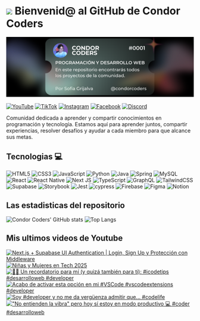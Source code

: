 # <img src="https://media.giphy.com/media/lGhBlBMIN2XsEteTN3/giphy.gif" width="100"/> Bienvenid@ al GitHub de Condor Coders

![Banner de Condor Coders](banner-github-condor-coders.png)

[![YouTube](https://img.shields.io/badge/YouTube-%23FF0000.svg?style=for-the-badge&logo=YouTube&logoColor=white)](https://www.youtube.com/@condorcoders)
[![TikTok](https://img.shields.io/badge/TikTok-%23000000.svg?style=for-the-badge&logo=TikTok&logoColor=white)](https://www.tiktok.com/@condorcoders)
[![Instagram](https://img.shields.io/badge/Instagram-%23E4405F.svg?style=for-the-badge&logo=Instagram&logoColor=white)](https://www.instagram.com/condorcoders/)
[![Facebook](https://img.shields.io/badge/Facebook-%231877F2.svg?style=for-the-badge&logo=Facebook&logoColor=white)](https://www.facebook.com/condorcoders/)
[![Discord](https://img.shields.io/badge/Discord-%235865F2.svg?style=for-the-badge&logo=discord&logoColor=white)](https://discord.gg/ah7zYsBU)

Comunidad dedicada a aprender y compartir conocimientos en programación y tecnología. Estamos aquí para aprender juntos, compartir experiencias, resolver desafíos y ayudar a cada miembro para que alcance sus metas.

## Tecnologias 💻
![HTML5](https://img.shields.io/badge/html5-%23E34F26.svg?style=for-the-badge&logo=html5&logoColor=white)
![CSS3](https://img.shields.io/badge/css3-%231572B6.svg?style=for-the-badge&logo=css3&logoColor=white)
![JavaScript](https://img.shields.io/badge/javascript-%23323330.svg?style=for-the-badge&logo=javascript&logoColor=%23F7DF1E)
![Python](https://img.shields.io/badge/python-3670A0?style=for-the-badge&logo=python&logoColor=ffdd54)
![Java](https://img.shields.io/badge/java-%23ED8B00.svg?style=for-the-badge&logo=openjdk&logoColor=white)
![Spring](https://img.shields.io/badge/spring-%236DB33F.svg?style=for-the-badge&logo=spring&logoColor=white)
![MySQL](https://img.shields.io/badge/mysql-%2300f.svg?style=for-the-badge&logo=mysql&logoColor=white)
<br/>
![React](https://img.shields.io/badge/react-%2320232a.svg?style=for-the-badge&logo=react&logoColor=%2361DAFB)
![React Native](https://img.shields.io/badge/react_native-%2320232a.svg?style=for-the-badge&logo=react&logoColor=%2361DAFB)
![Next JS](https://img.shields.io/badge/Next-black?style=for-the-badge&logo=next.js&logoColor=white)
![TypeScript](https://img.shields.io/badge/typescript-%23007ACC.svg?style=for-the-badge&logo=typescript&logoColor=white)
![GraphQL](https://img.shields.io/badge/-GraphQL-E10098?style=for-the-badge&logo=graphql&logoColor=white)
![TailwindCSS](https://img.shields.io/badge/tailwindcss-%2338B2AC.svg?style=for-the-badge&logo=tailwind-css&logoColor=white)
<br/>
![Supabase](https://img.shields.io/badge/Supabase-3ECF8E?style=for-the-badge&logo=supabase&logoColor=white)
![Storybook](https://img.shields.io/badge/-Storybook-FF4785?style=for-the-badge&logo=storybook&logoColor=white)
![Jest](https://img.shields.io/badge/-jest-%23C21325?style=for-the-badge&logo=jest&logoColor=white)
![cypress](https://img.shields.io/badge/-cypress-%23E5E5E5?style=for-the-badge&logo=cypress&logoColor=058a5e)
![Firebase](https://img.shields.io/badge/Firebase-039BE5?style=for-the-badge&logo=Firebase&logoColor=white)
![Figma](https://img.shields.io/badge/figma-%23F24E1E.svg?style=for-the-badge&logo=figma&logoColor=white)
![Notion](https://img.shields.io/badge/Notion-%23000000.svg?style=for-the-badge&logo=notion&logoColor=white)

## Las estadisticas del repositorio
![Condor Coders' GitHub stats](https://github-readme-stats.vercel.app/api?username=condorcoders&show_icons=true&theme=dark) ![Top Langs](https://github-readme-stats.vercel.app/api/top-langs/?username=condorcoders&layout=compact&theme=dark)

## Mis ultimos videos de Youtube
<!-- BEGIN YOUTUBE-CARDS -->
[![Next.js + Supabase UI Authentication | Login, Sign Up y Protección con Middleware](https://ytcards.demolab.com/?id=EvMYKrBaAJQ&title=Next.js+%2B+Supabase+UI+Authentication+%7C+Login%2C+Sign+Up+y+Protecci%C3%B3n+con+Middleware&lang=en&timestamp=1746029416&background_color=%230d1117&title_color=%23ffffff&stats_color=%23dedede&max_title_lines=1&width=250&border_radius=5 "Next.js + Supabase UI Authentication | Login, Sign Up y Protección con Middleware")](https://www.youtube.com/watch?v=EvMYKrBaAJQ)
[![Niñas y Mujeres en Tech 2025](https://ytcards.demolab.com/?id=w7mZeutcS24&title=Ni%C3%B1as+y+Mujeres+en+Tech+2025&lang=en&timestamp=1745714523&background_color=%230d1117&title_color=%23ffffff&stats_color=%23dedede&max_title_lines=1&width=250&border_radius=5 "Niñas y Mujeres en Tech 2025")](https://www.youtube.com/watch?v=w7mZeutcS24)
[![💆‍♀️ Un recordatorio para mí (y quizá también para ti): #icodetips #desarrolloweb #developer](https://ytcards.demolab.com/?id=8b-VfVy6XnU&title=%F0%9F%92%86%E2%80%8D%E2%99%80%EF%B8%8F+Un+recordatorio+para+m%C3%AD+%28y+quiz%C3%A1+tambi%C3%A9n+para+ti%29%3A+%23icodetips+%23desarrolloweb+%23developer&lang=en&timestamp=1744139835&background_color=%230d1117&title_color=%23ffffff&stats_color=%23dedede&max_title_lines=1&width=250&border_radius=5 "💆‍♀️ Un recordatorio para mí (y quizá también para ti): #icodetips #desarrolloweb #developer")](https://www.youtube.com/watch?v=8b-VfVy6XnU)
[![Acabo de activar esta opción en mi #VSCode #vscodeextensions #developer](https://ytcards.demolab.com/?id=N3oQxU07gzc&title=Acabo+de+activar+esta+opci%C3%B3n+en+mi+%23VSCode+%23vscodeextensions+%23developer&lang=en&timestamp=1743869708&background_color=%230d1117&title_color=%23ffffff&stats_color=%23dedede&max_title_lines=1&width=250&border_radius=5 "Acabo de activar esta opción en mi #VSCode #vscodeextensions #developer")](https://www.youtube.com/watch?v=N3oQxU07gzc)
[![Soy #developer y no me da vergüenza admitir que… #codelife](https://ytcards.demolab.com/?id=3DfrgwkDh4Q&title=Soy+%23developer+y+no+me+da+verg%C3%BCenza+admitir+que%E2%80%A6+%23codelife&lang=en&timestamp=1743789405&background_color=%230d1117&title_color=%23ffffff&stats_color=%23dedede&max_title_lines=1&width=250&border_radius=5 "Soy #developer y no me da vergüenza admitir que… #codelife")](https://www.youtube.com/watch?v=3DfrgwkDh4Q)
[!["No entienden la vibra" pero hoy sí estoy en modo productivo 💻 #coder #desarrolloweb](https://ytcards.demolab.com/?id=Th7NYJ-WlkQ&title=%22No+entienden+la+vibra%22+pero+hoy+s%C3%AD+estoy+en+modo+productivo+%F0%9F%92%BB+%23coder+%23desarrolloweb&lang=en&timestamp=1743107243&background_color=%230d1117&title_color=%23ffffff&stats_color=%23dedede&max_title_lines=1&width=250&border_radius=5 "\"No entienden la vibra\" pero hoy sí estoy en modo productivo 💻 #coder #desarrolloweb")](https://www.youtube.com/watch?v=Th7NYJ-WlkQ)
<!-- END YOUTUBE-CARDS -->
